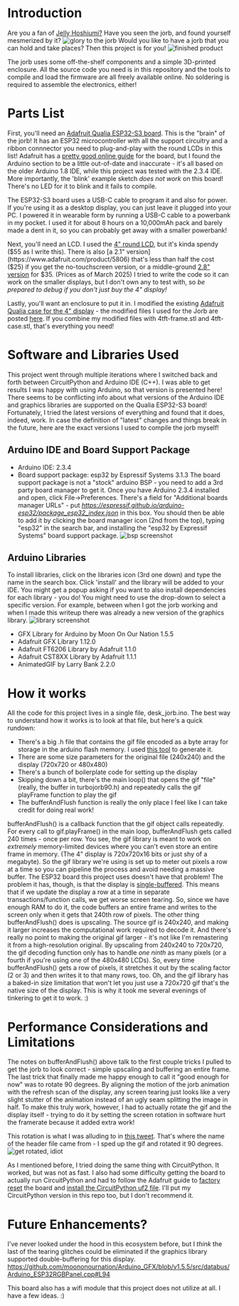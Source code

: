 # Introduction
Are you a fan of [Jelly Hoshiumi?](https://www.youtube.com/@JellyHoshiumi) Have you seen the jorb, and found yourself mesmerized by it? 
![glory to the jorb](../doc/jorb.gif "jorb")
Would you like to have a jorb that you can hold and take places?  Then this project is for you!
![finished product](../doc/jorb_assembly.png)

The jorb uses some off-the-shelf components and a simple 3D-printed enclosure.  All the source code you need is in this repository and the tools to compile and load the firmware are all freely available online.  No soldering is required to assemble the electronics, either!

# Parts List
First, you'll need an [Adafruit Qualia ESP32-S3 board](https://www.adafruit.com/product/5800).  This is the "brain" of the jorb! It has an ESP32 microcontroller with all the support circuitry and a ribbon connnector you need to plug-and-play with the round LCDs in this list! Adafruit has a [pretty good online guide](https://learn.adafruit.com/adafruit-qualia-esp32-s3-for-rgb666-displays) for the board, but I found the Arduino section to be a little out-of-date and inaccurate - it's all based on the older Arduino 1.8 IDE, while this project was tested with the 2.3.4 IDE.  More importantly, the 'blink' example sketch *does not work* on this board! There's no LED for it to blink and it fails to compile. 

The ESP32-S3 board uses a USB-C cable to program it and also for power.  If you're using it as a desktop display, you can just leave it plugged into your PC.  I powered it in wearable form by running a USB-C cable to a powerbank in my pocket.  I used it for about 8 hours on a 10,000mAh pack and barely made a dent in it, so you can probably get away with a smaller powerbank! 

Next, you'll need an LCD.  I used the [4" round LCD](https://www.adafruit.com/product/5793), but it's kinda spendy ($55 as I write this).  There is also [a 2.1" version](https://www.adafruit.com/product/5806) that's less than half the cost ($25) if you get the no-touchscreen version, or a middle-ground [2.8" version](https://www.adafruit.com/product/5852) for $35.  (Prices as of March 2025) I tried to write the code so it can work on the smaller displays, but I don't own any to test with, so *be prepared to debug if you don't just buy the 4" display!*

Lastly, you'll want an enclosure to put it in.  I modified the existing [Adafruit Qualia case for the 4" display](https://www.thingiverse.com/thing:6314263) - the modified files I used for the Jorb are posted [here](https://www.thingiverse.com/thing:6989100).  If you combine my modified files with 4tft-frame.stl and 4tft-case.stl, that's everything you need!  

# Software and Libraries Used
This project went through multiple iterations where I switched back and forth between CircuitPython and Arduino IDE (C++).  I was able to get results I was happy with using Arduino, so that version is presented here! There seems to be conflicting info about what versions of the Arduino IDE and graphics libraries are supported on the Qualia ESP32-S3 board!  Fortunately, I tried the latest versions of everything and found that it does, indeed, work.  In case the definition of "latest" changes and things break in the future, here are the exact versions I used to compile the jorb myself!
## Arduino IDE and Board Support Package
- Arduino IDE: 2.3.4
- Board support package: esp32 by Espressif Systems 3.1.3
The board support package is not a "stock" arduino BSP - you need to add a 3rd party board manager to get it.  Once you have Arduino 2.3.4 installed and open, click File->Preferences.  There's a field for "Additional boards manager URLs" - put *https://espressif.github.io/arduino-esp32/package_esp32_index.json* in this box.  You should then be able to add it by clicking the board manager icon (2nd from the top), typing "esp32" in the search bar, and installing the "esp32 by Expressif Systems" board support package.
![bsp screenshot](../doc/esp32_board.png)

## Arduino Libraries
To install libraries, click on the libraries icon (3rd one down) and type the name in the search box. Click 'install' and the library will be added to your IDE.  You might get a popup asking if you want to also install dependencies for each library - you do! 
You might need to use the drop-down to select a specific version.  For example, between when I got the jorb working and when I made this writeup there was already a new version of the graphics library. 
![library screenshot](../doc/library.png)
- GFX Library for Arduino by Moon On Our Nation 1.5.5
- Adafruit GFX Library 1.12.0
- Adafruit FT6206 Library by Adafruit 1.1.0
- Adafruit CST8XX Library by Adafruit 1.1.1
- AnimatedGIF by Larry Bank 2.2.0

# How it works
All the code for this project lives in a single file, desk_jorb.ino.  The best way to understand how it works is to look at that file, but here's a quick rundown:
- There's a big .h file that contains the gif file encoded as a byte array for storage in the arduino flash memory. I used [this tool](https://github.com/bitbank2/image_to_c.git) to generate it.
- There are some size parameters for the original file (240x240) and the display (720x720 or 480x480)
- There's a bunch of boilerplate code for setting up the display
- Skipping down a bit, there's the main loop() that opens the gif "file" (really, the buffer in turbojorb90.h) and repeatedly calls the gif playFrame function to play the gif
- The bufferAndFlush function is really the only place I feel like I can take credit for doing real work! 

bufferAndFlush() is a callback function that the gif object calls repeatedly.  For every call to gif.playFrame() in the main loop, bufferAndFlush gets called 240 times - once per row.  You see, the gif library is meant to work on *extremely* memory-limited devices where you can't even store an entire frame in memory.  (The 4" display is 720x720x16 bits or just shy of a megabyte).  So the gif library we're using is set up to meter out pixels a row at a time so you can pipeline the process and avoid needing a massive buffer.  The ESP32 board this project uses doesn't have that problem!  The problem it has, though, is that the display is [single-buffered](https://en.wikipedia.org/wiki/Multiple_buffering).  This means that if we update the display a row at a time in separate transactions/function calls, we get worse screen tearing.  So, since we have enough RAM to do it, the code buffers an entire frame and writes to the screen only when it gets that 240th row of pixels.  The other thing bufferAndFlush() does is upscaling.  The source gif is 240x240, and making it larger increases the computational work required to decode it.  And there's really no point to making the original gif larger - it's not like I'm remastering it from a high-resolution original.  By upscaling from 240x240 to 720x720, the gif decoding function only has to handle *one ninth* as many pixels (or a fourth if you're using one of the 480x480 LCDs).  So, every time bufferAndFlush() gets a row of pixels, it stretches it out by the scaling factor (2 or 3) and then writes it to that many rows, too.  Oh, and the gif library has a baked-in size limitation that won't let you just use a 720x720 gif that's the native size of the display.  This is why it took me several evenings of tinkering to get it to work. :)

# Performance Considerations and Limitations
The notes on bufferAndFlush() above talk to the first couple tricks I pulled to get the jorb to look correct - simple upscaling and buffering an entire frame.  The last trick that finally made me happy enough to call it "good enough for now" was to rotate 90 degrees.  By aligning the motion of the jorb animation with the refresh scan of the display, any screen tearing just looks like a very slight stutter of the animation instead of an ugly seam splitting the image in half.  To make this truly work, however, I had to actually rotate the gif and the display itself - trying to do it by setting the screen rotation in software hurt the framerate because it added extra work!

This rotation is what I was alluding to in [this tweet](https://x.com/apieinorbit/status/1900405161346163106).  That's where the name of the header file came from - I sped up the gif and rotated it 90 degrees. 
![get rotated, idiot](turbojorb90.gif)

As I mentioned before, I tried doing the same thing with CircuitPython. It worked, but was not as fast.  I also had some difficulty getting the board to actually run CircuitPython and had to follow the Adafruit guide to [factory reset](https://learn.adafruit.com/adafruit-qualia-esp32-s3-for-rgb666-displays/factory-reset) the board and [install the CircuitPython uf2 file](https://learn.adafruit.com/adafruit-qualia-esp32-s3-for-rgb666-displays/circuitpython-5).  I'll put my CircuitPython version in this repo too, but I don't recommend it.

# Future Enhancements?
I've never looked under the hood in this ecosystem before, but I *think* the last of the tearing glitches could be eliminated if the graphics library supported double-buffering for this display.
https://github.com/moononournation/Arduino_GFX/blob/v1.5.5/src/databus/Arduino_ESP32RGBPanel.cpp#L94

This board also has a wifi module that this project does not utilize at all. I have a few ideas. :)
